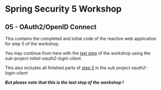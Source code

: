 # Spring Security 5 Workshop

## 05 - OAuth2/OpenID Connect

This contains the completed and initial code of the reactive web application for step 5 of the workshop.

You may continue from here with the [last step](https://andifalk.github.io/reactive-spring-security-5-workshop/#_step_5_oauth2_login_client) of the workshop
using the sub-project _initial-oauth2-login-client_.

This also includes all finished parts of [step 5](https://andifalk.github.io/reactive-spring-security-5-workshop/#_step_5_oauth2_login_client)
in the sub project _oauth2-login-client_

***But please note that this is the last step of the workshop !***